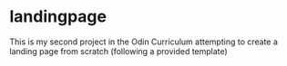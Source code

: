 # landingpage

This is my second project in the Odin Curriculum attempting to create a landing page from scratch (following a provided template)

